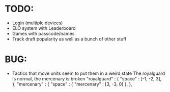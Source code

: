 # TODO:
- Login (multiple devices)
- ELO system with Leaderboard
- Games with passcode/names
- Track draft popularity as well as a bunch of other stuff

# BUG:
- Tactics that move units seem to put them in a weird state
  The royalguard is normal, the mercenary is broken
            "royalguard" : {
				"space" : [-1, -2, 3],
			},
			"mercenary" : {
				"space" : {
					"mercenary" : [3, -3, 0]
				},
			},
